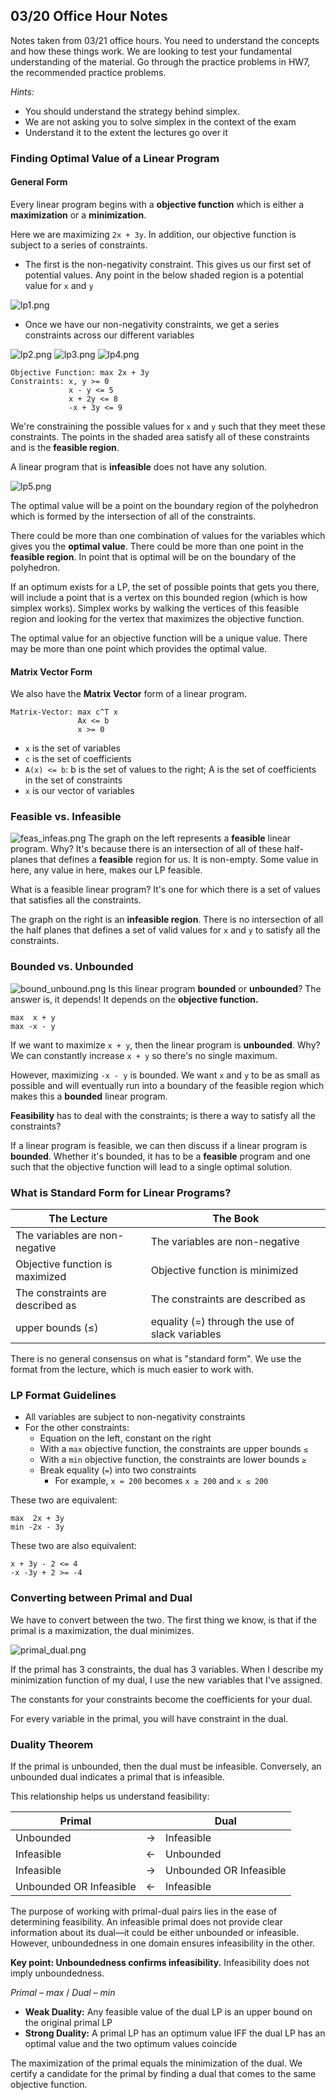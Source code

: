 ## 03/20 Office Hour Notes 
Notes taken from 03/21 office hours. 
You need to understand the concepts and how these things work. We are looking to test your fundamental understanding of the material. Go through the practice problems in HW7, the recommended practice problems.

_Hints:_
- You should understand the strategy behind simplex. 
- We are not asking you to solve simplex in the context of the exam
- Understand it to the extent the lectures go over it

### Finding Optimal Value of a Linear Program
#### General Form
Every linear program begins with a **objective function** which is either a **maximization** or a **minimization**.

Here we are maximizing `2x + 3y`. In addition, our objective function is subject to a series of constraints. 
* The first is the non-negativity constraint. This gives us our first set of potential values. Any point in the below shaded region is a potential value for `x` and `y`

![lp1.png](imgs/lp1.png)

* Once we have our non-negativity constraints, we get a series constraints across our different variables

![lp2.png](imgs/lp2.png)
![lp3.png](imgs/lp3.png)
![lp4.png](imgs/lp4.png)

```
Objective Function: max 2x + 3y
Constraints: x, y >= 0
             x - y <= 5
             x + 2y <= 8
             -x + 3y <= 9
```
We're constraining the possible values for `x` and `y` such that they meet these constraints. The points in the shaded area satisfy all of these constraints and is the **feasible region**.

A linear program that is **infeasible** does not have any solution.

![lp5.png](imgs/lp5.png)

The optimal value will be a point on the boundary region of the polyhedron which is formed by the intersection of all of the constraints.

There could be more than one combination of values for the variables which gives you the **optimal value**. There could be more than one point in the **feasible region**. In point that is optimal will be on the boundary of the polyhedron.

If an optimum exists for a LP, the set of possible points that gets you there, will include a point that is a vertex on this bounded region (which is how simplex works). Simplex works by walking the vertices of this feasible region and looking for the vertex that maximizes the objective function. 

The optimal value for an objective function will be a unique value. There may be more than one point which provides the optimal value. 

#### Matrix Vector Form
We also have the **Matrix Vector** form of a linear program.
```
Matrix-Vector: max c^T x
               Ax <= b
               x >= 0
```
* `x` is the set of variables
* `c` is the set of coefficients 
* `A(x) <= b`: b is the set of values to the right; A is the set of coefficients in the set of constraints
* `x` is our vector of variables

### Feasible vs. Infeasible 
![feas_infeas.png](imgs/feas_infeas.png)
The graph on the left represents a **feasible** linear program. Why? It's because there is an intersection of all of these half-planes that defines a **feasible** region for us. It is non-empty. Some value in here, any value in here, makes our LP feasible. 

What is a feasible linear program? It's one for which there is a set of values that satisfies all the constraints.

The graph on the right is an **infeasible region**. There is no intersection of all the half planes that defines a set of valid values for `x` and `y` to satisfy all the constraints.

### Bounded vs. Unbounded
![bound_unbound.png](imgs/bound_unbound.png)
Is this linear program **bounded** or **unbounded**? The answer is, it depends! It depends on the **objective function.**
```
max  x + y
max -x - y
```
If we want to maximize `x + y`, then the linear program is **unbounded**. Why? We can constantly increase `x + y` so there's no single maximum. 

However, maximizing `-x - y` is bounded. We want `x` and `y` to be as small as possible and will eventually run into a boundary of the feasible region which makes this a **bounded** linear program.

**Feasibility** has to deal with the constraints; is there a way to satisfy all the constraints? 

If a linear program is feasible, we can then discuss if a linear program is **bounded**. Whether it's bounded, it has to be a **feasible** program and one such that the objective function will lead to a single optimal solution.

### What is Standard Form for Linear Programs?
| The Lecture                          | The Book                                        |
|--------------------------------------|-------------------------------------------------|
| The variables are non-negative       | The variables are non-negative                  |
| Objective function is maximized      | Objective function is minimized                 |
| The constraints are described as     | The constraints are described as                |
| upper bounds (≤)                     | equality (=) through the use of slack variables |

There is no general consensus on what is "standard form". We use the format from the lecture, which is much easier to work with. 

### LP Format Guidelines
- All variables are subject to non-negativity constraints
- For the other constraints:
  - Equation on the left, constant on the right
  - With a `max` objective function, the constraints are upper bounds `≤`
  - With a `min` objective function, the constraints are lower bounds `≥`
  - Break equality (`=`) into two constraints  
    - For example, `x = 200` becomes `x ≥ 200` and `x ≤ 200`

These two are equivalent:
```
max  2x + 3y
min -2x - 3y
```
These two are also equivalent: 
```
x + 3y - 2 <= 4
-x -3y + 2 >= -4
```

### Converting between Primal and Dual
We have to convert between the two. The first thing we know, is that if the primal is a maximization, the dual minimizes. 

![primal_dual.png](imgs/primal_dual.png)

If the primal has 3 constraints, the dual has 3 variables. When I describe my minimization function of my dual, I use the new variables that I've assigned. 

The constants for your constraints become the coefficients for your dual.

For every variable in the primal, you will have constraint in the dual. 

### Duality Theorem
If the primal is unbounded, then the dual must be infeasible. Conversely, an unbounded dual indicates a primal that is infeasible.

This relationship helps us understand feasibility:

| Primal                 |      | Dual                    |
|------------------------|------|-------------------------|
| Unbounded              | →    | Infeasible              |
| Infeasible             | ←    | Unbounded               |
| Infeasible             | →    | Unbounded OR Infeasible |
| Unbounded OR Infeasible| ←    | Infeasible              |

The purpose of working with primal-dual pairs lies in the ease of determining feasibility. An infeasible primal does not provide clear information about its dual—it could be either unbounded or infeasible. However, unboundedness in one domain ensures infeasibility in the other.

**Key point: Unboundedness confirms infeasibility.**
Infeasibility does not imply unboundedness.

*Primal – max* / *Dual – min*

* **Weak Duality:** Any feasible value of the dual LP is an upper bound on the original primal LP
* **Strong Duality:** A primal LP has an optimum value IFF the dual LP has an optimal value and the two optimum values coincide

The maximization of the primal equals the minimization of the dual. We certify a candidate for the primal by finding a dual that comes to the same objective function.

